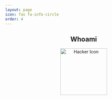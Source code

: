 ```yaml
---
layout: page
icon: fas fa-info-circle
order: 4
---
```


<h2 style="text-align: center;"><i class="fas fa-user-circle"></i> Whoami</h2>

<div style="text-align: center;">
  <img src="https://www.svgrepo.com/show/483652/hacker.svg" alt="Hacker Icon" width="150" height="150">
</div>

<div id="about-text"></div>

<script>
  const text = `I am a passionate cybersecurity 🔐 student who loves exploring, learning, and pushing my limits through challenges. Hacking, ethical security, and problem-solving fascinate me, and I am always looking for ways to improve my skills.  

I thrive on challenges, whether it’s solving Capture The Flag (CTF) problems, competitive programming, analyzing vulnerabilities, or developing creative security tools. I enjoy learning from real-world scenarios and experimenting with new technologies to better understand the evolving landscape of cybersecurity.  

This space is where I share my journey, projects, and insights on cybersecurity, programming, and hacking. Feel free to explore and reach out if you share the same passion! 🌟`;

  let i = 0;
  const speed = 15;

  function typeWriter() {
    if (i < text.length) {
      document.getElementById("about-text").innerHTML += text.charAt(i);
      i++;
      setTimeout(typeWriter, speed);
    }
  }

  typeWriter();
</script>
